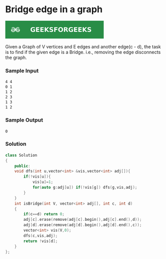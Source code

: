 # Bridge edge in a graph

[![Problem Link](../assets/gfg.svg)](https://practice.geeksforgeeks.org/problems/bridge-edge-in-graph/1#)

Given a Graph of V vertices and E edges and another edge(c - d), the task is to find if the given edge is a Bridge. i.e., removing the edge disconnects the graph.

### Sample Input
```
4 4
0 1
1 2
2 3
1 3
1 2
```
### Sample Output
```
0
```

### Solution
```cpp
class Solution
{
	public:
    void dfs(int u,vector<int> &vis,vector<int> adj[]){
        if(!vis[u]){
            vis[u]=1;
            for(auto g:adj[u]) if(!vis[g]) dfs(g,vis,adj);
        }
    }
    int isBridge(int V, vector<int> adj[], int c, int d) 
    {
        if(c==d) return 0;
        adj[c].erase(remove(adj[c].begin(),adj[c].end(),d));
        adj[d].erase(remove(adj[d].begin(),adj[d].end(),c));
        vector<int> vis(V,0);
        dfs(c,vis,adj);
        return !vis[d];
    }
};
```
